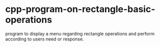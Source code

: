 # cpp-program-on-rectangle-basic-operations
program to display a menu regarding rectangle operations and perform according to users need or response.
